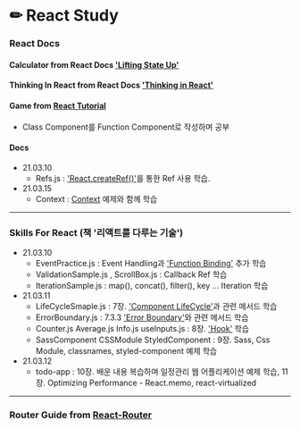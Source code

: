# ✏ React Study

### React Docs 
#### Calculator from React Docs ['Lifting State Up'](https://reactjs.org/docs/lifting-state-up.html)


#### Thinking In React from React Docs ['Thinking in React'](https://reactjs.org/docs/thinking-in-react.html)


#### Game from [React Tutorial](https://reactjs.org/tutorial/tutorial.html)
- Class Component를 Function Component로 작성하며 공부


#### Docs 
+ 21.03.10
    - Refs.js : ['React.createRef()'](https://ko.reactjs.org/docs/refs-and-the-dom.html)를 통한 Ref 사용 학습.
+ 21.03.15
    - Context : [Context](https://ko.reactjs.org/docs/context.html) 예제와 함께 학습


***

### Skills For React (책 '리액트를 다루는 기술')
+ 21.03.10
    - EventPractice.js : Event Handling과 ['Function Binding'](https://developer.mozilla.org/ko/docs/Web/JavaScript/Reference/Global_Objects/Function/bind) 추가 학습
    - ValidationSample.js , ScrollBox.js : Callback Ref 학습
    - IterationSample.js : map(), concat(), filter(), key ... Iteration 학습
+ 21.03.11
    - LifeCycleSmaple.js : 7장. ['Component LifeCycle'](https://ko.reactjs.org/docs/react-component.html#the-component-lifecycle)과 관련 메서드 학습
    - ErrorBoundary.js : 7.3.3 ['Error Boundary'](https://ko.reactjs.org/docs/react-component.html#error-boundaries)와 관련 메서드 학습
    - Counter.js Average.js Info.js useInputs.js : 8장. ['Hook'](https://ko.reactjs.org/docs/hooks-reference.html) 학습
    - SassComponent CSSModule StyledComponent : 9장. Sass, Css Module, classnames, styled-component 예제 학습
+ 21.03.12
    - todo-app : 10장. 배운 내용 복습하며 일정관리 웹 어플리케이션 예제 학습, 11장. Optimizing Performance - React.memo, react-virtualized
***

### Router Guide from [React-Router](https://reactrouter.com/)